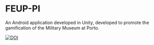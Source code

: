 # FEUP-PI
An Android application developed in Unity, developed to promote the gamification of the Military Museum at Porto.

[![DOI](https://zenodo.org/badge/611241169.svg)](https://zenodo.org/badge/latestdoi/611241169)
